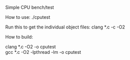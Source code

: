 Simple CPU bench/test

How to use: ./cputest

Run this to get the individual object files:
clang *.c -c -O2

How to build: 

clang *.c -O2 -o cputest\
gcc *.c -O2 -lpthread -lm -o cputest

